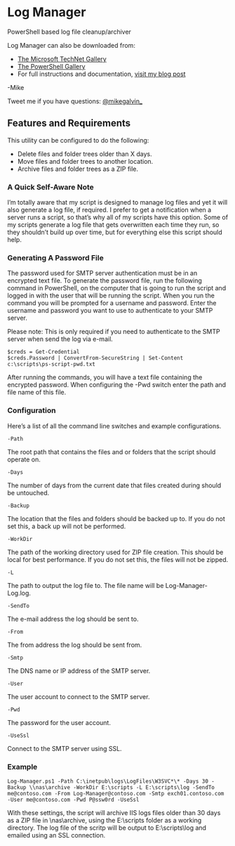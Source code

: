 # Log Manager

PowerShell based log file cleanup/archiver

Log Manager can also be downloaded from:

* [The Microsoft TechNet Gallery](https://gallery.technet.microsoft.com/scriptcenter/Log-Manager-PowerShell-c558219c?redir=0)
* [The PowerShell Gallery](https://www.powershellgallery.com/packages/Log-Manager)
* For full instructions and documentation, [visit my blog post](https://gal.vin/2017/06/13/powershell-log-manager)

-Mike

Tweet me if you have questions: [@mikegalvin_](https://twitter.com/mikegalvin_)

## Features and Requirements

This utility can be configured to do the following:

* Delete files and folder trees older than X days.
* Move files and folder trees to another location.
* Archive files and folder trees as a ZIP file.

### A Quick Self-Aware Note

I’m totally aware that my script is designed to manage log files and yet it will also generate a log file, if required. I prefer to get a notification when a server runs a script, so that’s why all of my scripts have this option. Some of my scripts generate a log file that gets overwritten each time they run, so they shouldn’t build up over time, but for everything else this script should help.

### Generating A Password File

The password used for SMTP server authentication must be in an encrypted text file. To generate the password file, run the following command in PowerShell, on the computer that is going to run the script and logged in with the user that will be running the script. When you run the command you will be prompted for a username and password. Enter the username and password you want to use to authenticate to your SMTP server.

Please note: This is only required if you need to authenticate to the SMTP server when send the log via e-mail.

```
$creds = Get-Credential
$creds.Password | ConvertFrom-SecureString | Set-Content c:\scripts\ps-script-pwd.txt
```

After running the commands, you will have a text file containing the encrypted password. When configuring the -Pwd switch enter the path and file name of this file.

### Configuration

Here’s a list of all the command line switches and example configurations.
```
-Path
```
The root path that contains the files and or folders that the script should operate on.
```
-Days
```
The number of days from the current date that files created during should be untouched.
```
-Backup
```
The location that the files and folders should be backed up to.
If you do not set this, a back up will not be performed.
```
-WorkDir
```
The path of the working directory used for ZIP file creation. This should be local for best performance.
If you do not set this, the files will not be zipped.
``` 
-L
```
The path to output the log file to.
The file name will be Log-Manager-Log.log.
```
-SendTo
```
The e-mail address the log should be sent to.
```
-From
```
The from address the log should be sent from.
```
-Smtp
```
The DNS name or IP address of the SMTP server.
```
-User
```
The user account to connect to the SMTP server.
```
-Pwd
```
The password for the user account.
```
-UseSsl
```
Connect to the SMTP server using SSL.

### Example

```
Log-Manager.ps1 -Path C:\inetpub\logs\LogFiles\W3SVC*\* -Days 30 -Backup \\nas\archive -WorkDir E:\scripts -L E:\scripts\log -SendTo me@contoso.com -From Log-Manager@contoso.com -Smtp exch01.contoso.com -User me@contoso.com -Pwd P@ssw0rd -UseSsl
```
With these settings, the script will archive IIS logs files older than 30 days as a ZIP file in \\nas\archive, using the E:\scripts folder as a working directory. The log file of the scritp will be output to E:\scripts\log and emailed using an SSL connection.